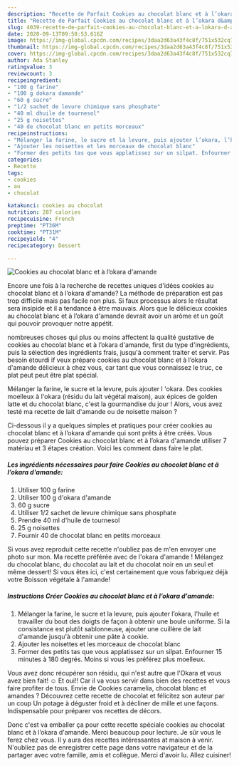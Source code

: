 ```yaml
---
description: "Recette de Parfait Cookies au chocolat blanc et à l’okara d&amp;#39;amande"
title: "Recette de Parfait Cookies au chocolat blanc et à l’okara d&amp;#39;amande"
slug: 4039-recette-de-parfait-cookies-au-chocolat-blanc-et-a-lokara-d-and-39-amande
date: 2020-09-13T09:58:53.616Z
image: https://img-global.cpcdn.com/recipes/3daa2d63a43f4c8f/751x532cq70/cookies-au-chocolat-blanc-et-a-lokara-damande-photo-principale-de-la-recette.jpg
thumbnail: https://img-global.cpcdn.com/recipes/3daa2d63a43f4c8f/751x532cq70/cookies-au-chocolat-blanc-et-a-lokara-damande-photo-principale-de-la-recette.jpg
cover: https://img-global.cpcdn.com/recipes/3daa2d63a43f4c8f/751x532cq70/cookies-au-chocolat-blanc-et-a-lokara-damande-photo-principale-de-la-recette.jpg
author: Ada Stanley
ratingvalue: 3
reviewcount: 3
recipeingredient:
- "100 g farine"
- "100 g dokara damande"
- "60 g sucre"
- "1/2 sachet de levure chimique sans phosphate"
- "40 ml dhuile de tournesol"
- "25 g noisettes"
- "40 de chocolat blanc en petits morceaux"
recipeinstructions:
- "Mélanger la farine, le sucre et la levure, puis ajouter l’okara, l’huile et travailler du bout des doigts de façon à obtenir une boule uniforme. Si la consistance est plutôt sablonneuse, ajouter une cuillère de lait d&#39;amande jusqu&#39;à obtenir une pâte à cookie."
- "Ajouter les noisettes et les morceaux de chocolat blanc"
- "Former des petits tas que vous applatissez sur un silpat. Enfourner 15 minutes à 180 degrés. Moins si vous les préférez plus moelleux."
categories:
- Recette
tags:
- cookies
- au
- chocolat

katakunci: cookies au chocolat 
nutrition: 287 calories
recipecuisine: French
preptime: "PT36M"
cooktime: "PT31M"
recipeyield: "4"
recipecategory: Dessert

---
```



![Cookies au chocolat blanc et à l’okara d&#39;amande](https://img-global.cpcdn.com/recipes/3daa2d63a43f4c8f/751x532cq70/cookies-au-chocolat-blanc-et-a-lokara-damande-photo-principale-de-la-recette.jpg)

Encore une fois à la recherche de recettes uniques d'idées cookies au chocolat blanc et à l’okara d&#39;amande? La méthode de préparation est pas trop difficile mais pas facile non plus. Si faux processus alors le résultat sera insipide et il a tendance à être mauvais. Alors que le délicieux cookies au chocolat blanc et à l’okara d&#39;amande devrait avoir un arôme et un goût qui pouvoir provoquer notre appétit.

nombreuses choses qui plus ou moins affectent la qualité gustative de cookies au chocolat blanc et à l’okara d&#39;amande, first du type d'ingrédients, puis la sélection des ingrédients frais, jusqu'à comment traiter et servir. Pas besoin étourdi if veux prépare cookies au chocolat blanc et à l’okara d&#39;amande délicieux à chez vous, car tant que vous connaissez le truc, ce plat peut peut être plat spécial.

Mélanger la farine, le sucre et la levure, puis ajouter l &#39;okara. Des cookies moelleux à l&#39;okara (résidu du lait végétal maison), aux épices de golden latte et du chocolat blanc, c&#39;est la gourmandise du jour ! Alors, vous avez testé ma recette de lait d&#39;amande ou de noisette maison ?


Ci-dessous il y a quelques simples et pratiques pour créer cookies au chocolat blanc et à l’okara d&#39;amande qui sont prêts à être créés. Vous pouvez préparer Cookies au chocolat blanc et à l’okara d&#39;amande utiliser 7 matériau et 3 étapes création. Voici les comment dans faire le plat.

<!--inarticleads1-->

##### Les ingrédients nécessaires pour faire Cookies au chocolat blanc et à l’okara d&#39;amande:

1. Utiliser 100 g farine
1. Utiliser 100 g d&#39;okara d&#39;amande
1.  60 g sucre
1. Utiliser 1/2 sachet de levure chimique sans phosphate
1. Prendre 40 ml d&#39;huile de tournesol
1.  25 g noisettes
1. Fournir 40 de chocolat blanc en petits morceaux


Si vous avez reproduit cette recette n&#39;oubliez pas de m&#39;en envoyer une photo sur mon. Ma recette préférée avec de l&#39;okara d&#39;amande ! Mélangez du chocolat blanc, du chocolat au lait et du chocolat noir en un seul et même dessert! Si vous êtes ici, c&#39;est certainement que vous fabriquez déjà votre Boisson végétale à l&#39;amande! 

<!--inarticleads2-->

##### Instructions Créer Cookies au chocolat blanc et à l’okara d&#39;amande:

1. Mélanger la farine, le sucre et la levure, puis ajouter l’okara, l’huile et travailler du bout des doigts de façon à obtenir une boule uniforme. Si la consistance est plutôt sablonneuse, ajouter une cuillère de lait d&#39;amande jusqu&#39;à obtenir une pâte à cookie.
1. Ajouter les noisettes et les morceaux de chocolat blanc
1. Former des petits tas que vous applatissez sur un silpat. Enfourner 15 minutes à 180 degrés. Moins si vous les préférez plus moelleux.


Vous avez donc récupérer son résidu, qui n&#39;est autre que l&#39;Okara et vous avez bien fait! ☺️ Et oui!! Car il va vous servir dans bien des recettes et vous faire profiter de tous. Envie de Cookies caramelia, chocolat blanc et amandes ? Découvrez cette recette de chocolat et félicitez son auteur par un coup Un potage à déguster froid et à décliner de mille et une façons. Indispensable pour préparer vos recettes de décors. 


Donc c'est va emballer ça pour cette recette spéciale cookies au chocolat blanc et à l’okara d&#39;amande. Merci beaucoup pour lecture. Je sûr vous le ferez chez vous. Il y aura des recettes  intéressantes at maison à venir. N'oubliez pas de enregistrer cette page dans votre navigateur et de la partager avec votre famille, amis et collègue. Merci d'avoir lu. Allez cuisiner!
